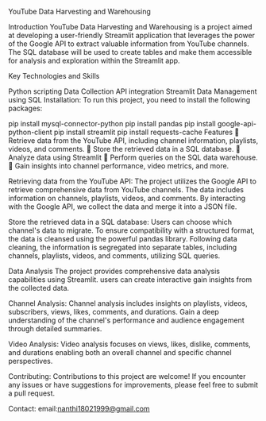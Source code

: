 YouTube Data Harvesting and Warehousing

Introduction YouTube Data Harvesting and Warehousing is a project aimed at developing a user-friendly Streamlit application that leverages the power of the Google API to extract valuable information from YouTube channels. The SQL database will be used to create tables and make them accessible for analysis and exploration within the Streamlit app.

Key Technologies and Skills

Python scripting
Data Collection
API integration
Streamlit
Data Management using SQL
Installation: To run this project, you need to install the following packages:

pip install mysql-connector-python
pip install pandas
pip install google-api-python-client
pip install streamlit
pip install requests-cache
Features  Retrieve data from the YouTube API, including channel information, playlists, videos, and comments.  Store the retrieved data in a SQL database.  Analyze data using Streamlit  Perform queries on the SQL data warehouse.  Gain insights into channel performance, video metrics, and more.

Retrieving data from the YouTube API: The project utilizes the Google API to retrieve comprehensive data from YouTube channels. The data includes information on channels, playlists, videos, and comments. By interacting with the Google API, we collect the data and merge it into a JSON file.

Store the retrieved data in a SQL database: Users can choose which channel's data to migrate. To ensure compatibility with a structured format, the data is cleansed using the powerful pandas library. Following data cleaning, the information is segregated into separate tables, including channels, playlists, videos, and comments, utilizing SQL queries.

Data Analysis The project provides comprehensive data analysis capabilities using Streamlit. users can create interactive gain insights from the collected data.

Channel Analysis: Channel analysis includes insights on playlists, videos, subscribers, views, likes, comments, and durations. Gain a deep understanding of the channel's performance and audience engagement through detailed summaries.

Video Analysis: Video analysis focuses on views, likes, dislike, comments, and durations enabling both an overall channel and specific channel perspectives.

Contributing: Contributions to this project are welcome! If you encounter any issues or have suggestions for improvements, please feel free to submit a pull request.

Contact: email:nanthi18021999@gmail.com
